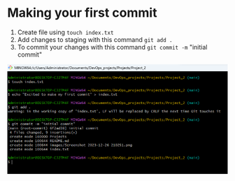 #   Making your first commit

1.  Create file using `touch index.txt`
2.  Add changes to staging with this command `git add .`
3.  To commit your changes with this command `git commit -m` "initial commit"

![Alt text](<images_2/Screenshot 2023-12-26 213712.png>)